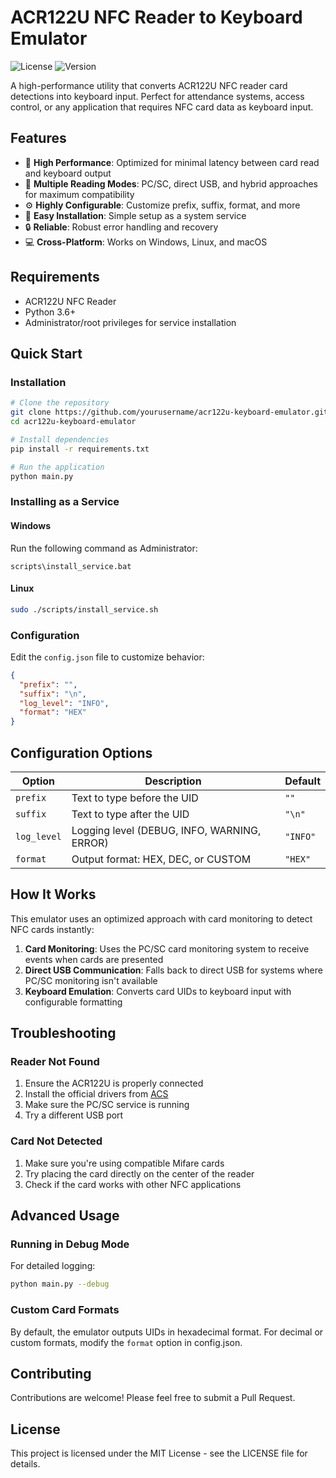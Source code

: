 # ACR122U NFC Reader to Keyboard Emulator

![License](https://img.shields.io/github/license/Mannilie/acr122u-keyboard-emulator)
![Version](https://img.shields.io/github/v/release/Mannilie/acr122u-keyboard-emulator)

A high-performance utility that converts ACR122U NFC reader card detections into keyboard input. Perfect for attendance systems, access control, or any application that requires NFC card data as keyboard input.

## Features

- 🚀 **High Performance**: Optimized for minimal latency between card read and keyboard output
- 🔄 **Multiple Reading Modes**: PC/SC, direct USB, and hybrid approaches for maximum compatibility
- ⚙️ **Highly Configurable**: Customize prefix, suffix, format, and more
- 🔌 **Easy Installation**: Simple setup as a system service
- 🔒 **Reliable**: Robust error handling and recovery
- 💻 **Cross-Platform**: Works on Windows, Linux, and macOS

## Requirements

- ACR122U NFC Reader
- Python 3.6+
- Administrator/root privileges for service installation

## Quick Start

### Installation

```bash
# Clone the repository
git clone https://github.com/yourusername/acr122u-keyboard-emulator.git
cd acr122u-keyboard-emulator

# Install dependencies
pip install -r requirements.txt

# Run the application
python main.py
```

### Installing as a Service

#### Windows

Run the following command as Administrator:

```
scripts\install_service.bat
```

#### Linux

```bash
sudo ./scripts/install_service.sh
```

### Configuration

Edit the `config.json` file to customize behavior:

```json
{
  "prefix": "",
  "suffix": "\n",
  "log_level": "INFO",
  "format": "HEX"
}
```

## Configuration Options

| Option | Description | Default |
|--------|-------------|---------|
| `prefix` | Text to type before the UID | `""` |
| `suffix` | Text to type after the UID | `"\n"` |
| `log_level` | Logging level (DEBUG, INFO, WARNING, ERROR) | `"INFO"` |
| `format` | Output format: HEX, DEC, or CUSTOM | `"HEX"` |

## How It Works

This emulator uses an optimized approach with card monitoring to detect NFC cards instantly:

1. **Card Monitoring**: Uses the PC/SC card monitoring system to receive events when cards are presented
2. **Direct USB Communication**: Falls back to direct USB for systems where PC/SC monitoring isn't available
3. **Keyboard Emulation**: Converts card UIDs to keyboard input with configurable formatting

## Troubleshooting

### Reader Not Found

1. Ensure the ACR122U is properly connected
2. Install the official drivers from [ACS](https://www.acs.com.hk/en/driver/3/acr122u-usb-nfc-reader/)
3. Make sure the PC/SC service is running
4. Try a different USB port

### Card Not Detected

1. Make sure you're using compatible Mifare cards
2. Try placing the card directly on the center of the reader
3. Check if the card works with other NFC applications

## Advanced Usage

### Running in Debug Mode

For detailed logging:

```bash
python main.py --debug
```

### Custom Card Formats

By default, the emulator outputs UIDs in hexadecimal format. For decimal or custom formats, modify the `format` option in config.json.

## Contributing

Contributions are welcome! Please feel free to submit a Pull Request.

## License

This project is licensed under the MIT License - see the LICENSE file for details.